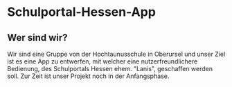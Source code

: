 # Schulportal-Hessen-App

## Wer sind wir?

Wir sind eine Gruppe von der Hochtaunusschule in Oberursel und unser Ziel ist es eine App zu entwerfen, mit welcher eine nutzerfreundlichere Bedienung, des Schulportals Hessen ehem. "Lanis", geschaffen werden soll.
Zur Zeit ist unser Projekt noch in der Anfangsphase. 
